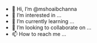- 👋 Hi, I’m @mshoaibchanna
- 👀 I’m interested in ...
- 🌱 I’m currently learning ...
- 💞️ I’m looking to collaborate on ...
- 📫 How to reach me ...

<!---
mshoaibchanna/mshoaibchanna is a ✨ special ✨ repository because its `README.md` (this file) appears on your GitHub profile.
You can click the Preview link to take a look at your changes.
--->

